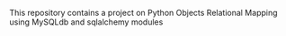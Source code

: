 This repository contains a project on Python Objects Relational Mapping using MySQLdb and sqlalchemy modules

